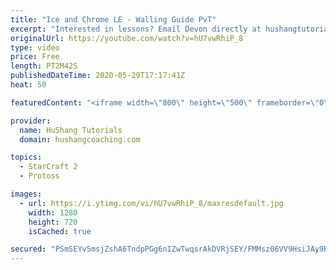 ```yaml
---
title: "Ice and Chrome LE - Walling Guide PvT"
excerpt: "Interested in lessons? Email Devon directly at hushangtutorials@outlook.com ------------------------------------------------------------------------------------------------------- Want to support HuShang Tutorials directly? Patreon is a website where you can contribute a monthly donation that will help"
originalUrl: https://youtube.com/watch?v=hU7vwRhiP_8
type: video
price: Free
length: PT2M42S
publishedDateTime: 2020-05-29T17:17:41Z
heat: 50

featuredContent: "<iframe width=\"800\" height=\"500\" frameborder=\"0\" src=\"https://www.youtube.com/embed/hU7vwRhiP_8\" allow=\"accelerometer; autoplay; encrypted-media; gyroscope; picture-in-picture\" allowfullscreen></iframe>"

provider:
  name: HuShang Tutorials
  domain: hushangcoaching.com

topics:
  - StarCraft 2
  - Protoss

images:
  - url: https://i.ytimg.com/vi/hU7vwRhiP_8/maxresdefault.jpg
    width: 1280
    height: 720
    isCached: true

secured: "PSmSEYv5msjZshA6TndpPGg6nIZwTwqsrAkDVRjSEY/FMMsz06VV9HsiJAy9R1sv9XC2cjbbRthiDqTwvExgERR5dVqdn0wgV0ujsO1rI5Dr+BtWG34ri+WofrPLGKFIBZxUJOvF5+bJ4Z68cNbXadDZKpRQjXGb4PdvzcBnaRIqNEFdkXg4KrEOTTu/M+P9CW0wR9gpDsJDYRPHgImNoGnpcOKeCUktlZXgRPGo4PkIFYBvZP3EXiJMPsRwbxRzWAcCENPpDyXBmgVopzAzqpNy4U6xmUESMvs0SOBWaucn4WvfMVmclgfLeHPTlGOls887QliaLQlhJn4MSxGh4dTXCP/cYG1/cJaUdS+0eEhhmSGQRrmvFWJekGKmV5kQ0+OLf9bKRcp1nFEHXDE1dVMwR8tD3bd/Uynbv0NPv18=;anamyQe2WnwcwDDE/u8Kkw=="
---
```



